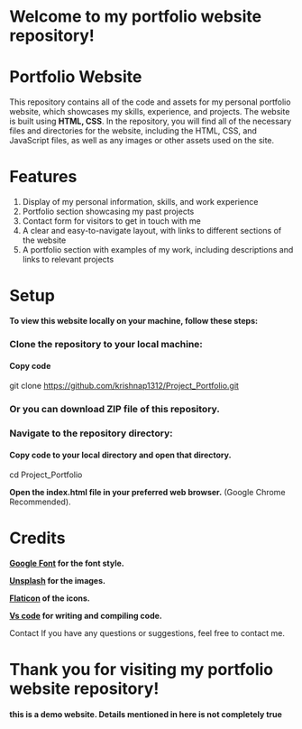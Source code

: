 # Welcome to my portfolio website repository!

# Portfolio Website
This repository contains all of the code and assets for my personal portfolio website, which showcases my skills, experience, and projects.
The website is built using **HTML, CSS**.
In the repository, you will find all of the necessary files and directories for the website, including the HTML, CSS, and JavaScript files, as well as any images or other assets used on the site.

# Features
  
1. Display of my personal information, skills, and work experience
2. Portfolio section showcasing my past projects
3. Contact form for visitors to get in touch with me
4. A clear and easy-to-navigate layout, with links to different sections of the website
5. A portfolio section with examples of my work, including descriptions and links to relevant projects

# Setup
**To view this website locally on your machine, follow these steps:**

### Clone the repository to your local machine:
#### Copy code
git clone https://github.com/krishnap1312/Project_Portfolio.git

### Or you can download ZIP file of this repository.

### Navigate to the repository directory:
#### Copy code to your local directory and open that directory.
cd Project_Portfolio

**Open the index.html file in your preferred web browser.** (Google Chrome Recommended).


# Credits
**[Google Font](https://fonts.google.com/) for the font style.**

**[Unsplash](https://unsplash.com/) for the images.**

**[Flaticon](https://www.flaticon.com/) of the icons.**

**[Vs code](https://code.visualstudio.com/) for writing and compiling code.**

Contact
If you have any questions or suggestions, feel free to contact me.



# Thank you for visiting my portfolio website repository!



#### this is a demo website. Details mentioned in here is not completely true


